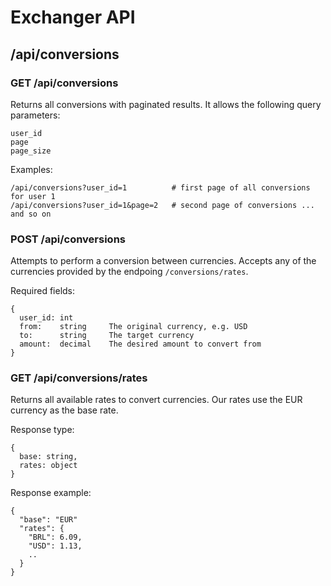 # Exchanger API

## /api/conversions

### GET /api/conversions

Returns all conversions with paginated results. It allows the following query parameters:

```
user_id
page
page_size
```
Examples:

```
/api/conversions?user_id=1          # first page of all conversions for user 1
/api/conversions?user_id=1&page=2   # second page of conversions ... and so on
```

### POST /api/conversions

Attempts to perform a conversion between currencies. Accepts any of
the currencies provided by the endpoing `/conversions/rates`.

Required fields:

```
{
  user_id: int
  from:    string     The original currency, e.g. USD
  to:      string     The target currency
  amount:  decimal    The desired amount to convert from
}
```

### GET /api/conversions/rates

Returns all available rates to convert currencies. Our rates
use the EUR currency as the base rate.

Response type:

```
{
  base: string,
  rates: object
}
```

Response example:

```
{
  "base": "EUR"
  "rates": {
    "BRL": 6.09,
    "USD": 1.13,
    ..
  }
}
```


